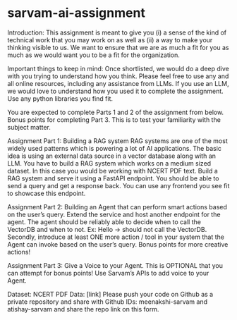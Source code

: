 # sarvam-ai-assignment

Introduction: This assignment is meant to give you (i) a sense of the kind of technical work that you may work on as well as (ii) a way to make your thinking visible to us. We want to ensure that we are as much a fit for you as much as we would want you to be a fit for the organization. 

Important things to keep in mind: 
Once shortlisted, we would do a deep dive with you trying to understand how you think.
Please feel free to use any and all online resources, including any assistance from LLMs. If you use an LLM, we would love to understand how you used it to complete the assignment.
Use any python libraries you find fit.

You are expected to complete Parts 1 and 2 of the assignment from below. Bonus points for completing Part 3. This is to test your familiarity with the subject matter.

Assignment Part 1: Building a RAG system
RAG systems are one of the most widely used patterns which is powering a lot of AI applications. The basic idea is using an external data source in a vector database along with an LLM. You have to build a RAG system which works on a medium sized dataset. In this case you would be working with NCERT PDF text.
Build a RAG system and serve it using a FastAPI endpoint. You should be able to send a query and get a response back.
You can use any frontend you see fit to showcase this endpoint.

Assignment Part 2: Building an Agent that can perform smart actions based on the user’s query. Extend the service and host another endpoint for the agent.
The agent should be reliably able to decide when to call the VectorDB and when to not. Ex: Hello -> should not call the VectorDB.
Secondly, introduce at least ONE more action / tool in your system that the Agent can invoke based on the user’s query. Bonus points for more creative actions!

Assignment Part 3: Give a Voice to your Agent. This is OPTIONAL that you can attempt for bonus points!
Use Sarvam’s APIs to add voice to your Agent.

Dataset: NCERT PDF Data: [link]
Please push your code on Github as a private repository and share with Github IDs: meenakshi-sarvam and atishay-sarvam and share the repo link on this form.
